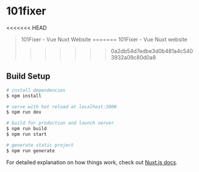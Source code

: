 # 101fixer

<<<<<<< HEAD
> 101Fixer - Vue Nuxt Website
=======
> 101Fixer - Vue Nuxt website
>>>>>>> 0a2db54d7edbe3d0b481a4c5403932a09c80d0a8

## Build Setup

``` bash
# install dependencies
$ npm install

# serve with hot reload at localhost:3000
$ npm run dev

# build for production and launch server
$ npm run build
$ npm run start

# generate static project
$ npm run generate
```

For detailed explanation on how things work, check out [Nuxt.js docs](https://nuxtjs.org).
